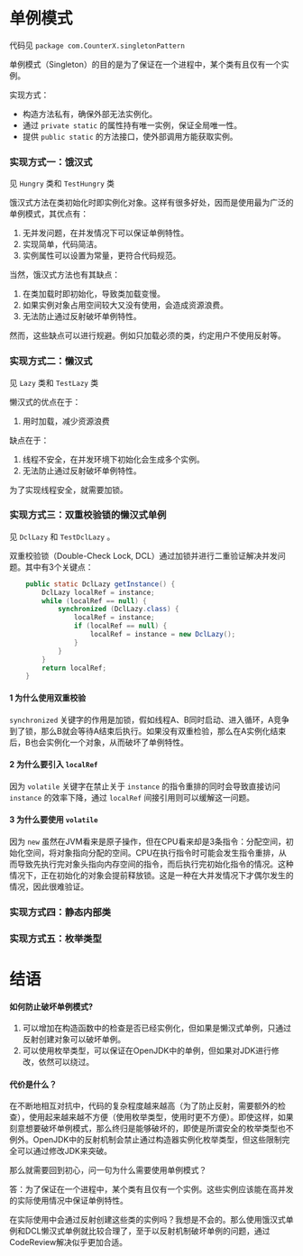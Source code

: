 # 单例模式

代码见 `package com.CounterX.singletonPattern`

单例模式（Singleton）的目的是为了保证在一个进程中，某个类有且仅有一个实例。

实现方式：

- 构造方法私有，确保外部无法实例化。
- 通过 `private static` 的属性持有唯一实例，保证全局唯一性。
- 提供 `public static` 的方法接口，使外部调用方能获取实例。

### 实现方式一：饿汉式

见 `Hungry` 类和 `TestHungry` 类

饿汉式方法在类初始化时即实例化对象。这样有很多好处，因而是使用最为广泛的单例模式，其优点有：

1. 无并发问题，在并发情况下可以保证单例特性。
2. 实现简单，代码简洁。
3. 实例属性可以设置为常量，更符合代码规范。

当然，饿汉式方法也有其缺点：

1. 在类加载时即初始化，导致类加载变慢。
2. 如果实例对象占用空间较大又没有使用，会造成资源浪费。
3. 无法防止通过反射破坏单例特性。

然而，这些缺点可以进行规避。例如只加载必须的类，约定用户不使用反射等。

### 实现方式二：懒汉式

见 `Lazy` 类和 `TestLazy` 类

懒汉式的优点在于：

1. 用时加载，减少资源浪费

缺点在于：

1. 线程不安全，在并发环境下初始化会生成多个实例。
2. 无法防止通过反射破坏单例特性。

为了实现线程安全，就需要加锁。

### 实现方式三：双重校验锁的懒汉式单例

见 `DclLazy` 和 `TestDclLazy` 。

双重校验锁（Double-Check Lock, DCL）通过加锁并进行二重验证解决并发问题。其中有3个关键点：

```java
    public static DclLazy getInstance() {
        DclLazy localRef = instance;
        while (localRef == null) {
            synchronized (DclLazy.class) {
                localRef = instance;
                if (localRef == null) {
                    localRef = instance = new DclLazy();
                }
            }
        }
        return localRef;
    }
```

#### 1 为什么使用双重校验

`synchronized` 关键字的作用是加锁，假如线程A、B同时启动、进入循环，A竞争到了锁，那么B就会等待A结束后执行。如果没有双重检验，那么在A实例化结束后，B也会实例化一个对象，从而破坏了单例特性。

#### 2 为什么要引入 `localRef`

因为 `volatile` 关键字在禁止关于 `instance` 的指令重排的同时会导致直接访问 `instance` 的效率下降，通过 `localRef` 间接引用则可以缓解这一问题。

#### 3 为什么要使用 `volatile`

因为 `new` 虽然在JVM看来是原子操作，但在CPU看来却是3条指令：分配空间，初始化空间，将对象指向分配的空间。CPU在执行指令时可能会发生指令重排，从而导致先执行完对象头指向内存空间的指令，而后执行完初始化指令的情况。这种情况下，正在初始化的对象会提前释放锁。这是一种在大并发情况下才偶尔发生的情况，因此很难验证。

### 实现方式四：静态内部类



### 实现方式五：枚举类型



# 结语

#### 如何防止破坏单例模式?

1. 可以增加在构造函数中的检查是否已经实例化，但如果是懒汉式单例，只通过反射创建对象可以破坏单例。
2. 可以使用枚举类型，可以保证在OpenJDK中的单例，但如果对JDK进行修改，依然可以绕过。

#### 代价是什么？

在不断地相互对抗中，代码的复杂程度越来越高（为了防止反射，需要额外的检查），使用起来越来越不方便（使用枚举类型，使用时更不方便）。即使这样，如果刻意想要破坏单例模式，那么终归是能够破坏的，即使是所谓安全的枚举类型也不例外。OpenJDK中的反射机制会禁止通过构造器实例化枚举类型，但这些限制完全可以通过修改JDK来突破。

那么就需要回到初心，问一句为什么需要使用单例模式？

答：为了保证在一个进程中，某个类有且仅有一个实例。这些实例应该能在高并发的实际使用情况中保证单例特性。

在实际使用中会通过反射创建这些类的实例吗？我想是不会的。那么使用饿汉式单例和DCL懒汉式单例就比较合理了，至于以反射机制破坏单例的问题，通过CodeReview解决似乎更加合适。